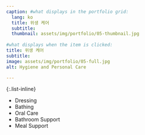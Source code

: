 ```yaml
---
caption: #what displays in the portfolio grid:
  lang: ko
  title: 위생 케어
  subtitle: 
  thumbnail: assets/img/portfolio/05-thumbnail.jpg
  
#what displays when the item is clicked:
title: 위생 케어
subtitle: 
image: assets/img/portfolio/05-full.jpg
alt: Hygiene and Personal Care

---
```

{:.list-inline} 
- Dressing
- Bathing
- Oral Care
- Bathroom Support
- Meal Support
